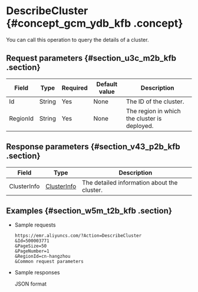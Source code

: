 # DescribeCluster {#concept_gcm_ydb_kfb .concept}

You can call this operation to query the details of a cluster.

## Request parameters {#section_u3c_m2b_kfb .section}

|Field|Type|Required|Default value|Description|
|-----|----|--------|-------------|-----------|
|Id|String|Yes|None|The ID of the cluster.|
|RegionId|String|Yes|None|The region in which the cluster is deployed.|

## Response parameters {#section_v43_p2b_kfb .section}

|Field|Type|Description|
|-----|----|-----------|
|ClusterInfo|[ClusterInfo](EN-US_TP_18028.dita#concept_xw1_3qb_kfb)|The detailed information about the cluster.|

## Examples {#section_w5m_t2b_kfb .section}

-   Sample requests

    ```
    https://emr.aliyuncs.com/?Action=DescribeCluster
    &Id=500003771
    &PageSize=50
    &PageNumber=1
    &RegionId=cn-hangzhou
    &Common request parameters
    ```

-   Sample responses

    JSON format



